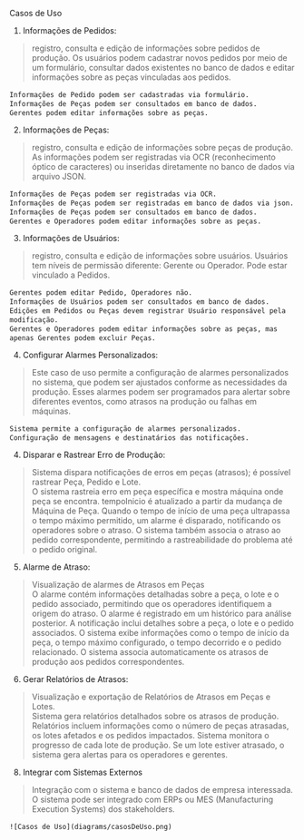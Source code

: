 Casos de Uso


1. Informações de Pedidos: 

> registro, consulta e edição de informações sobre pedidos de produção. Os usuários podem cadastrar novos pedidos por meio de um formulário, consultar dados existentes no banco de dados e editar informações sobre as peças vinculadas aos pedidos.  

    Informações de Pedido podem ser cadastradas via formulário.
    Informações de Peças podem ser consultados em banco de dados.
    Gerentes podem editar informações sobre as peças. 

2. Informações de Peças: 
> registro, consulta e edição de informações sobre peças de produção. As informações podem ser registradas via OCR (reconhecimento óptico de caracteres) ou inseridas diretamente no banco de dados via arquivo JSON.  

    Informações de Peças podem ser registradas via OCR.
    Informações de Peças podem ser registradas em banco de dados via json.
    Informações de Peças podem ser consultados em banco de dados.
    Gerentes e Operadores podem editar informações sobre as peças. 


3. Informações de Usuários: 
> registro, consulta e edição de informações sobre usuários. Usuários tem níveis de permissão diferente: Gerente ou Operador. Pode estar vinculado a Pedidos.   

    Gerentes podem editar Pedido, Operadores não.
    Informações de Usuários podem ser consultados em banco de dados.
    Edições em Pedidos ou Peças devem registrar Usuário responsável pela modificação.
    Gerentes e Operadores podem editar informações sobre as peças, mas apenas Gerentes podem excluir Peças.
    
4. Configurar Alarmes Personalizados: 
> Este caso de uso permite a configuração de alarmes personalizados no sistema, que podem ser ajustados conforme as necessidades da produção. Esses alarmes podem ser programados para alertar sobre diferentes eventos, como atrasos na produção ou falhas em máquinas.

    Sistema permite a configuração de alarmes personalizados.
    Configuração de mensagens e destinatários das notificações.

4. Disparar e Rastrear Erro de Produção:
> Sistema dispara notificações de erros em peças (atrasos); é possível rastrear Peça, Pedido e Lote.  
    O sistema rastreia erro em peça específica e mostra máquina onde peça se encontra.
    tempoInicio é atualizado a partir da mudança de Máquina de Peça.
    Quando o tempo de início de uma peça ultrapassa o tempo máximo permitido, um alarme é disparado, notificando os operadores sobre o atraso.
    O sistema também associa o atraso ao pedido correspondente, permitindo a rastreabilidade do problema até o pedido original.

5. Alarme de Atraso:
> Visualização de alarmes de Atrasos em Peças  
	O alarme contém informações detalhadas sobre a peça, o lote e o pedido associado, permitindo que os operadores identifiquem a origem do atraso.
    O alarme é registrado em um histórico para análise posterior. A notificação inclui detalhes sobre a peça, o lote e o pedido associados.
    O sistema exibe informações como o tempo de início da peça, o tempo máximo configurado, o tempo decorrido e o pedido relacionado. 
    O sistema associa automaticamente os atrasos de produção aos pedidos correspondentes. 

6. Gerar Relatórios de Atrasos:
> Visualização e exportação de Relatórios de Atrasos em Peças e Lotes.  
    Sistema gera relatórios detalhados sobre os atrasos de produção. 
    Relatórios incluem informações como o número de peças atrasadas, os lotes afetados e os pedidos impactados.
    Sistema monitora o progresso de cada lote de produção.
    Se um lote estiver atrasado, o sistema gera alertas para os operadores e gerentes. 
    
8. Integrar com Sistemas Externos
> Integração com o sistema e banco de dados de empresa interessada.
    O sistema pode ser integrado com ERPs ou MES (Manufacturing Execution Systems) dos stakeholders.
    

    ![Casos de Uso](diagrams/casosDeUso.png)